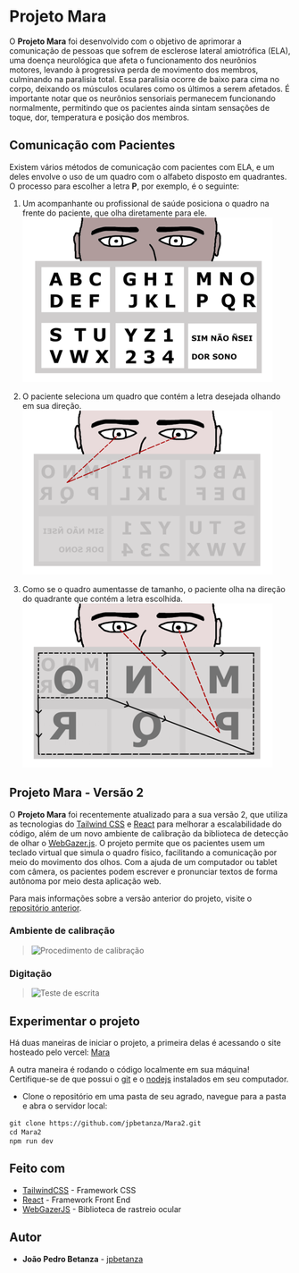 # Projeto Mara

O **Projeto Mara** foi desenvolvido com o objetivo de aprimorar a comunicação de pessoas que sofrem de esclerose lateral amiotrófica (ELA), uma doença neurológica que afeta o funcionamento dos neurônios motores, levando à progressiva perda de movimento dos membros, culminando na paralisia total. Essa paralisia ocorre de baixo para cima no corpo, deixando os músculos oculares como os últimos a serem afetados. É importante notar que os neurônios sensoriais permanecem funcionando normalmente, permitindo que os pacientes ainda sintam sensações de toque, dor, temperatura e posição dos membros.

## Comunicação com Pacientes

Existem vários métodos de comunicação com pacientes com ELA, e um deles envolve o uso de um quadro com o alfabeto disposto em quadrantes. O processo para escolher a letra __P__, por exemplo, é o seguinte:

1. Um acompanhante ou profissional de saúde posiciona o quadro na frente do paciente, que olha diretamente para ele.
![Imagem da visão do paciente com o acompanhante/profissional de saúde e quadro de comunicação à sua frente](visaopaciente.png)

2. O paciente seleciona um quadro que contém a letra desejada olhando em sua direção.
![Imagem do paciente olhando na direção do quadrante da letra P no quadro selecionado](selecaoDeQuadro.png)

3. Como se o quadro aumentasse de tamanho, o paciente olha na direção do quadrante que contém a letra escolhida.
![Imagem do paciente olhando na direção do quadrante da letra P no quadro selecionado](selecaoDeLetra.png)

## Projeto Mara - Versão 2

O **Projeto Mara** foi recentemente atualizado para a sua versão 2, que utiliza as tecnologias do [Tailwind CSS](https://tailwindcss.com/) e [React](https://react.dev/) para melhorar a escalabilidade do código, além de um novo ambiente de calibração da biblioteca de detecção de olhar o [WebGazer.js](https://webgazer.cs.brown.edu/). O projeto permite que os pacientes usem um teclado virtual que simula o quadro físico, facilitando a comunicação por meio do movimento dos olhos. Com a ajuda de um computador ou tablet com câmera, os pacientes podem escrever e pronunciar textos de forma autônoma por meio desta aplicação web.

Para mais informações sobre a versão anterior do projeto, visite o [repositório anterior](https://github.com/jpbetanza/Mara).

### Ambiente de calibração
> ![Procedimento de calibração](Calibracao.gif)
### Digitação
> ![Teste de escrita](teste.gif)

## Experimentar o projeto

Há duas maneiras de iniciar o projeto, a primeira delas é acessando o site hosteado pelo vercel: [Mara](https://mara2.vercel.app/)

A outra maneira é rodando o código localmente em sua máquina! Certifique-se de que possui o [git](https://git-scm.com/) e o [nodejs](https://nodejs.org/en/download/) instalados em seu computador.

- Clone o repositório em uma pasta de seu agrado, navegue para a pasta e abra o servidor local:

```
git clone https://github.com/jpbetanza/Mara2.git
cd Mara2
npm run dev
```

## Feito com

* [TailwindCSS](https://tailwindcss.com/) - Framework CSS
* [React](https://react.dev/) - Framework Front End
* [WebGazerJS](https://webgazer.cs.brown.edu/) - Biblioteca de rastreio ocular

## Autor

* **João Pedro Betanza** - [jpbetanza](https://github.com/jpbetanza)

